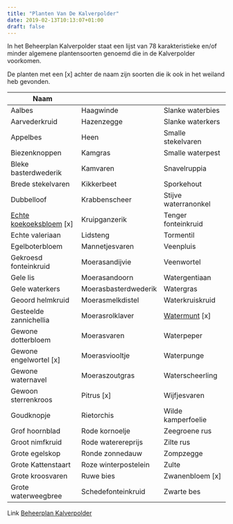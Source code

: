 ```yaml
---
title: "Planten Van De Kalverpolder"
date: 2019-02-13T10:13:07+01:00
draft: false
---
```


In het Beheerplan Kalverpolder staat een lijst van 78 karakteristieke en/of minder algemene plantensoorten genoemd die in de Kalverpolder voorkomen.

De planten met een [x] achter de naam zijn soorten die ik ook in het weiland heb gevonden.<!--more-->

Naam    |      |  &nbsp;
--------|------|------
Aalbes   |   Haagwinde   |   Slanke waterbies
Aarvederkruid   |   Hazenzegge   |   Slanke waterkers
Appelbes   |   Heen   |   Smalle stekelvaren
Biezenknoppen   |   Kamgras   |   Smalle waterpest
Bleke basterdwederik   |   Kamvaren   |   Snavelruppia
Brede stekelvaren   |   Kikkerbeet   |   Sporkehout
Dubbelloof   |   Krabbenscheer   |   Stijve waterranonkel
[Echte koekoeksbloem](/planten/echte-koekoeksbloem/) [x]   |   Kruipganzerik   |   Tenger fonteinkruid
Echte valeriaan   |   Lidsteng   |   Tormentil
Egelboterbloem   |   Mannetjesvaren   |   Veenpluis
Gekroesd fonteinkruid   |   Moerasandijvie   |   Veenwortel
Gele lis   |   Moerasandoorn   |   Watergentiaan
Gele waterkers   |   Moerasbasterdwederik   |   Watergras
Geoord helmkruid   |   Moerasmelkdistel   |   Waterkruiskruid
Gesteelde zannichellia   |   Moerasrolklaver   |   [Watermunt](/planten/watermunt/) [x]
Gewone dotterbloem   |   Moerasvaren   |   Waterpeper
Gewone engelwortel [x]   |   Moerasviooltje   |   Waterpunge
Gewone waternavel   |   Moeraszoutgras   |   Waterscheerling
Gewoon sterrenkroos   |   Pitrus [x]   |   Wijfjesvaren
Goudknopje   |   Rietorchis   |   Wilde kamperfoelie
Grof hoornblad   |   Rode kornoelje   |   Zeegroene rus
Groot nimfkruid   |   Rode waterereprijs   |   Zilte rus
Grote egelskop   |   Ronde zonnedauw   |   Zompzegge
Grote Kattenstaart   |   Roze winterpostelein   |   Zulte
Grote kroosvaren   |   Ruwe bies   |   Zwanenbloem [x]
Grote waterweegbree   |   Schedefonteinkruid   |   Zwarte bes

Link [Beheerplan Kalverpolder](https://www.vogelwachtzaanstreek.nl/werkgroepen/docs/beheerplan_kalverpolder.pdf)